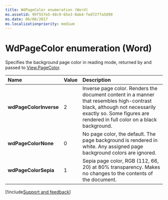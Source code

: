 ```yaml
---
title: WdPageColor enumeration (Word)
ms.assetid: 99f557e5-48c9-65e3-0ab4-fed727fa5890
ms.date: 06/08/2017
ms.localizationpriority: medium
---
```



# WdPageColor enumeration (Word)

Specifies the background page color in reading mode, returned by and passed to [View.PageColor](Word.view.pagecolor.md).



|Name|Value|Description|
|:-----|:-----|:-----|
| **wdPageColorInverse**|2|Inverse page color. Renders the document content in a manner that resembles high-contrast black, although not necessarily exactly so. Some figures are rendered in full color on a black background.|
| **wdPageColorNone**|0|No page color, the default. The page background is rendered in white. Any assigned page background colors are ignored.|
| **wdPageColorSepia**|1|Sepia page color, RGB (112, 66, 20) at 80% transparency. Makes no changes to the contents of the document.|

[!include[Support and feedback](~/includes/feedback-boilerplate.md)]
